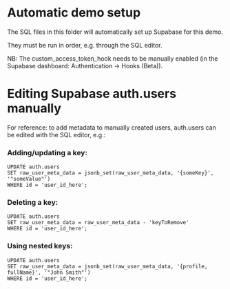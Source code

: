 # Automatic demo setup

The SQL files in this folder will automatically set up Supabase for this demo.

They must be run in order, e.g. through the SQL editor.

NB: The custom_access_token_hook needs to be manually enabled (in the Supabase dashboard: Authentication -> Hooks (Beta)).

# Editing Supabase auth.users manually

For reference: to add metadata to manually created users, auth.users can be edited with the SQL editor, e.g.:

### Adding/updating a key:

```
UPDATE auth.users
SET raw_user_meta_data = jsonb_set(raw_user_meta_data, '{someKey}', '"someValue"')
WHERE id = 'user_id_here';
```

### Deleting a key:

```
UPDATE auth.users
SET raw_user_meta_data = raw_user_meta_data - 'keyToRemove'
WHERE id = 'user_id_here';
```

### Using nested keys:

```
UPDATE auth.users
SET raw_user_meta_data = jsonb_set(raw_user_meta_data, '{profile, fullName}', '"John Smith"')
WHERE id = 'user_id_here';
```
